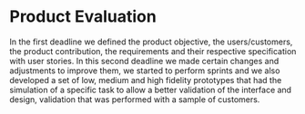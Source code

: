 # Product Evaluation

In the first deadline we defined the product objective, the users/customers, the product contribution, the requirements and their respective specification with user stories. In this second deadline we made certain changes and adjustments to improve them, we started to perform sprints and we also developed a set of low, medium and high fidelity prototypes that had the simulation of a specific task to allow a better validation of the interface and design, validation that was performed with a sample of customers.
